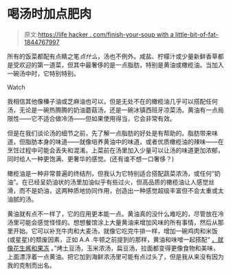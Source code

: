 # 喝汤时加点肥肉

> 原文:[https://life hacker . com/finish-your-soup with a little-bit-of-fat-1844767997](https://lifehacker.com/finish-your-soup-with-a-little-bit-of-fat-1844767997)

所有的饭菜都配有点睛之笔*点什么*，汤也不例外。咸盐、柠檬汁或少量新鲜香草都是受欢迎的第一道菜，但其中最奢侈的是一点脂肪，特别是黄油或橄榄油。当加入一碗汤中时，它特别特别。

Watch

我相信其他像榛子油或芝麻油也可以，但是无处不在的橄榄油几乎可以搭配任何汤，无论是一碗热腾腾的奶油蘑菇汤，还是一碗冰镇西班牙凉菜汤。黄油有一点局限性——它不适合做冷汤——但如果使用得当，它会非常有效。

但是在我们谈论汤的细节之前，先了解一点脂肪的好处是有帮助的。脂肪带来味道，但脂肪本身的味道——就像培养黄油中的味道，或者优质橄榄油的辣味——在烹饪过程中可能会丢失和混淆。上菜前在汤里加入少量可以让汤的味道更加浓郁，同时给人一种更饱满、更奢华的感觉。(还有谁不想一口奢侈？)

橄榄油是一种非常普遍的终结剂，但我认为它特别适合搭配蔬菜浓汤，或任何“奶油”。在已经呈奶油状的汤里加油似乎有些过火，但高品质的橄榄油让人感觉丝滑，而不是奶油，这两种质地协同作用，创造出一种感觉超级丰富但不会太重或太油腻的汤。

黄油就有点不一样了，它的应用更本能一点。黄油真的没什么难吃的，尽管放在冷汤里可能会感觉怪怪的。想想餐馆涂上大量黄油来增加风味的所有事情，然后从那里开始。它可以补充牛肉和大麦汤，就像它吃完牛排一样，增加一碗鸡肉和米饭(或星星)的颓废因素，正如 A.A .牛顿之前提到的那样，黄油和味噌一起搭配“ [，就像花生酱和果冻](https://skillet.lifehacker.com/how-to-feed-yourself-when-youre-really-depressed-1823560127) 。”烤土豆汤，玉米浓汤，扁豆汤，拉面都变得更像食物和美味，上面漂浮着一点黄油。把它加到海鲜浓汤里可能有点过头了，但是我从来没有因为我的克制而出名。